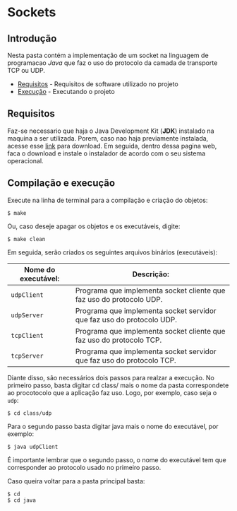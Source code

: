 # Sockets

## Introdução  

Nesta pasta contém a implementação de um socket na linguagem de programacao _Java_ que faz o uso do protocolo da camada de transporte TCP ou UDP.  

- [Requisitos](#requisitos) - Requisitos de software utilizado no projeto
- [Execução](#execução) - Executando o projeto

## Requisitos    

Faz-se necessario que haja o Java Development Kit (**JDK**) instalado na maquina a ser utilizada. Porem, caso nao haja previamente instalada, acesse esse [link] para download. Em seguida, dentro dessa pagina web, faca o download e instale o instalador de acordo com o seu sistema operacional.

[link]:https://www.oracle.com/technetwork/java/javase/downloads/index.html

## Compilação e execução  

Execute na linha de terminal para a compilação e criação do objetos:

```
$ make
```  
Ou, caso deseje apagar os objetos e os executáveis, digite:

```
$ make clean
```  
Em seguida, serão criados os seguintes arquivos binários (executáveis):

| Nome do executável: | Descrição: | 
| ---------- | ------------- |
|`udpClient` 	|Programa que implementa socket cliente que faz uso do protocolo UDP.  
|`udpServer` 	|Programa que implementa socket servidor que faz uso do protocolo UDP.  
|`tcpClient` 	|Programa que implementa socket cliente que faz uso do protocolo TCP.  
|`tcpServer` 	|Programa que implementa socket servidor que faz uso do protocolo TCP.

Diante disso, são necessários dois passos para realzar a execução.
No primeiro passo, basta digitar cd class/ mais o nome da pasta correspondete ao procotocolo que a aplicação faz uso. Logo, por exemplo, caso seja o `udp`:

```
$ cd class/udp
```
Para o segundo passo basta digitar java mais o nome do executável, por exemplo:

```
$ java udpClient
```
É importante lembrar que o segundo passo, o nome do executável tem que corresponder ao protocolo usado no primeiro passo.


Caso queira voltar para a pasta principal basta:

```
$ cd
$ cd java
```
